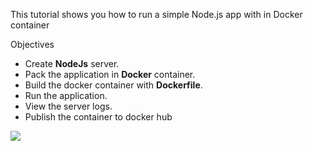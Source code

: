 This tutorial shows you how to run a simple Node.js app with in Docker container

Objectives
- Create **NodeJs** server.
- Pack the application in **Docker** container.
- Build the docker container with **Dockerfile**.
- Run the application.
- View the server logs.
- Publish the container to docker hub

![](https://do3z7e6uuakno.cloudfront.net/uploads/event/logo/1022689/8dbfbad49c1689e36e77019ebdb275bd.png) 